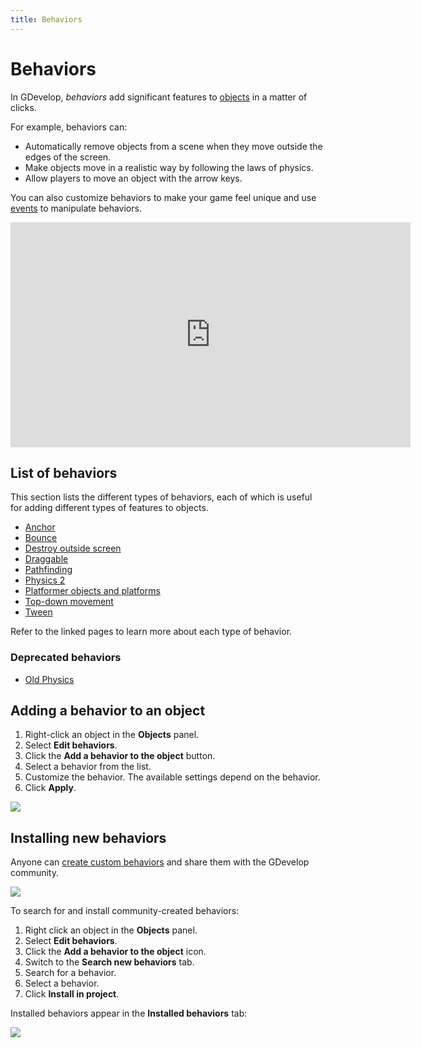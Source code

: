 ```yaml
---
title: Behaviors
---
```

# Behaviors

In GDevelop, _behaviors_ add significant features to [objects](/gdevelop5/objects) in a matter of clicks.

For example, behaviors can:

* Automatically remove objects from a scene when they move outside the edges of the screen.
* Make objects move in a realistic way by following the laws of physics.
* Allow players to move an object with the arrow keys.

You can also customize behaviors to make your game feel unique and use [events](/gdevelop5/events) to manipulate behaviors.

<div class="align-center">
<iframe width="640" height="360" src="https://www.youtube.com/embed/-U8WFcpUmMg" frameborder="0" allow="accelerometer; autoplay; encrypted-media; gyroscope; picture-in-picture" allowfullscreen></iframe>
</div>

## List of behaviors

This section lists the different types of behaviors, each of which is useful for adding different types of features to objects.

- [Anchor](/gdevelop5/behaviors/anchor)
- [Bounce](/gdevelop5/behaviors/bounce)
- [Destroy outside screen](/gdevelop5/behaviors/destroyoutside)
- [Draggable](/gdevelop5/behaviors/draggable)
- [Pathfinding](/gdevelop5/behaviors/pathfinding)
- [Physics 2](/gdevelop5/behaviors/physics2)
- [Platformer objects and platforms](/gdevelop5/behaviors/platformer)
- [Top-down movement](/gdevelop5/behaviors/topdown)
- [Tween](/gdevelop5/behaviors/tween)

Refer to the linked pages to learn more about each type of behavior.

### Deprecated behaviors

- [Old Physics](/gdevelop5/behaviors/physics)

## Adding a behavior to an object

1. Right-click an object in the **Objects** panel.
2. Select **Edit behaviors**.
3. Click the **Add a behavior to the object** button.
4. Select a behavior from the list.
5. Customize the behavior. The available settings depend on the behavior.
6. Click **Apply**.

![](/gdevelop5/behaviors-demo-create.gif)

## Installing new behaviors

Anyone can [create custom behaviors](/gdevelop5/behaviors/events-based-behaviors) and share them with the GDevelop community.

![](/gdevelop5/behaviors/pasted/20230305-104957.png)

To search for and install community-created behaviors:

1. Right click an object in the **Objects** panel.
2. Select **Edit behaviors**.
4. Click the **Add a behavior to the object** icon.
5. Switch to the **Search new behaviors** tab.
6. Search for a behavior.
7. Select a behavior.
8. Click **Install in project**.

Installed behaviors appear in the **Installed behaviors** tab:

![](/gdevelop5/behaviors/pasted/20230305-105029.png)

